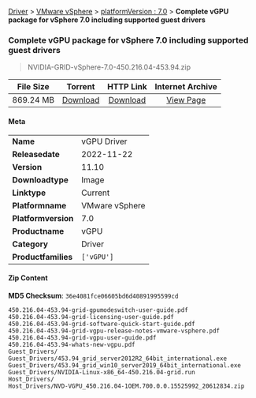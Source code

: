
[Driver](/README.md)  >  [VMware vSphere](/index/Driver/VMware_vSphere.md)  >  [platformVersion : 7.0](/index/Driver/VMware_vSphere/7.0.md)  >  **Complete vGPU package for vSphere 7.0 including supported guest drivers**


###    Complete vGPU package for vSphere 7.0 including supported guest drivers

> NVIDIA-GRID-vSphere-7.0-450.216.04-453.94.zip   


| **File Size** | **Torrent**  | **HTTP Link** | **Internet Archive** |
|:-------------:|:------------:|:-------------:|:--------------------:|
| 869.24 MB |  [Download](https://archive.org/download/nvgpu_NVIDIA-GRID-vSphere-7.0-450.216.04-453.94.zip/nvgpu_NVIDIA-GRID-vSphere-7.0-450.216.04-453.94.zip_archive.torrent)       | [Download](https://archive.org/compress/nvgpu_NVIDIA-GRID-vSphere-7.0-450.216.04-453.94.zip) | [View Page](https://archive.org/details/nvgpu_NVIDIA-GRID-vSphere-7.0-450.216.04-453.94.zip)       |

#### Meta

<table>
<tr><td><strong>Name</strong></td><td>vGPU Driver</td></tr>
<tr><td><strong>Releasedate</strong></td><td>2022-11-22</td></tr>
<tr><td><strong>Version</strong></td><td>11.10</td></tr>
<tr><td><strong>Downloadtype</strong></td><td>Image</td></tr>
<tr><td><strong>Linktype</strong></td><td>Current</td></tr>
<tr><td><strong>Platformname</strong></td><td>VMware vSphere</td></tr>
<tr><td><strong>Platformversion</strong></td><td>7.0</td></tr>
<tr><td><strong>Productname</strong></td><td>vGPU</td></tr>
<tr><td><strong>Category</strong></td><td>Driver</td></tr>
<tr><td><strong>Productfamilies</strong></td><td><code>['vGPU']</code></td></tr>
</table>

#### Zip Content

**MD5 Checksum**: `36e4081fce06605bd6d40891995599cd`

```text
450.216.04-453.94-grid-gpumodeswitch-user-guide.pdf
450.216.04-453.94-grid-licensing-user-guide.pdf
450.216.04-453.94-grid-software-quick-start-guide.pdf
450.216.04-453.94-grid-vgpu-release-notes-vmware-vsphere.pdf
450.216.04-453.94-grid-vgpu-user-guide.pdf
450.216.04-453.94-whats-new-vgpu.pdf
Guest_Drivers/
Guest_Drivers/453.94_grid_server2012R2_64bit_international.exe
Guest_Drivers/453.94_grid_win10_server2019_64bit_international.exe
Guest_Drivers/NVIDIA-Linux-x86_64-450.216.04-grid.run
Host_Drivers/
Host_Drivers/NVD-VGPU_450.216.04-1OEM.700.0.0.15525992_20612834.zip
```